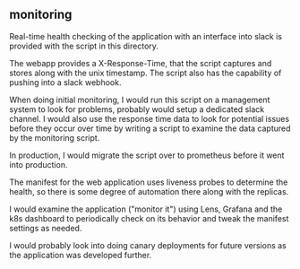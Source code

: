 ## monitoring

Real-time health checking of the application with an interface into
slack is provided with the script in this directory.

The webapp provides a X-Response-Time, that the script captures and
stores along with the unix timestamp. The script also has the
capability of pushing into a slack webhook.

When doing initial monitoring, I would run this script on a
management system to look for problems, probably would setup a
dedicated slack channel. I would also use the response time
data to look for potential issues before they occur over time
by writing a script to examine the data captured by the monitoring
script.

In production, I would migrate the script over to prometheus before
it went into production.

The manifest for the web application uses liveness probes to determine
the health, so there is some degree of automation there along with the
replicas.

I would examine the application ("monitor it") using Lens, Grafana and
the k8s dashboard to periodically check on its behavior and tweak the
manifest settings as needed.

I would probably look into doing canary deployments for future versions
as the application was developed further.


